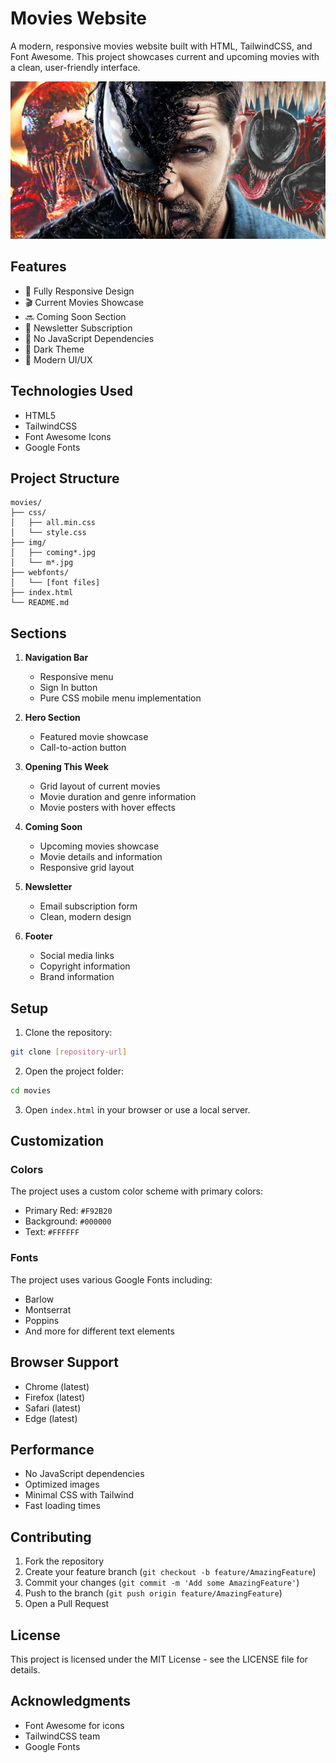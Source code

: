 # Movies Website

A modern, responsive movies website built with HTML, TailwindCSS, and Font Awesome. This project showcases current and upcoming movies with a clean, user-friendly interface.

![Movies Website Preview](./img/home1.jpg)

## Features

- 📱 Fully Responsive Design
- 🎬 Current Movies Showcase
- 🔜 Coming Soon Section
- 📨 Newsletter Subscription
- 🎯 No JavaScript Dependencies
- 🌙 Dark Theme
- 🎨 Modern UI/UX

## Technologies Used

- HTML5
- TailwindCSS
- Font Awesome Icons
- Google Fonts

## Project Structure

```
movies/
├── css/
│   ├── all.min.css
│   └── style.css
├── img/
│   ├── coming*.jpg
│   └── m*.jpg
├── webfonts/
│   └── [font files]
├── index.html
└── README.md
```

## Sections

1. **Navigation Bar**
   - Responsive menu
   - Sign In button
   - Pure CSS mobile menu implementation

2. **Hero Section**
   - Featured movie showcase
   - Call-to-action button

3. **Opening This Week**
   - Grid layout of current movies
   - Movie duration and genre information
   - Movie posters with hover effects

4. **Coming Soon**
   - Upcoming movies showcase
   - Movie details and information
   - Responsive grid layout

5. **Newsletter**
   - Email subscription form
   - Clean, modern design

6. **Footer**
   - Social media links
   - Copyright information
   - Brand information

## Setup

1. Clone the repository:
```bash
git clone [repository-url]
```

2. Open the project folder:
```bash
cd movies
```

3. Open `index.html` in your browser or use a local server.

## Customization

### Colors
The project uses a custom color scheme with primary colors:
- Primary Red: `#F92B20`
- Background: `#000000`
- Text: `#FFFFFF`

### Fonts
The project uses various Google Fonts including:
- Barlow
- Montserrat
- Poppins
- And more for different text elements

## Browser Support

- Chrome (latest)
- Firefox (latest)
- Safari (latest)
- Edge (latest)

## Performance

- No JavaScript dependencies
- Optimized images
- Minimal CSS with Tailwind
- Fast loading times

## Contributing

1. Fork the repository
2. Create your feature branch (`git checkout -b feature/AmazingFeature`)
3. Commit your changes (`git commit -m 'Add some AmazingFeature'`)
4. Push to the branch (`git push origin feature/AmazingFeature`)
5. Open a Pull Request

## License

This project is licensed under the MIT License - see the LICENSE file for details.

## Acknowledgments

- Font Awesome for icons
- TailwindCSS team
- Google Fonts
